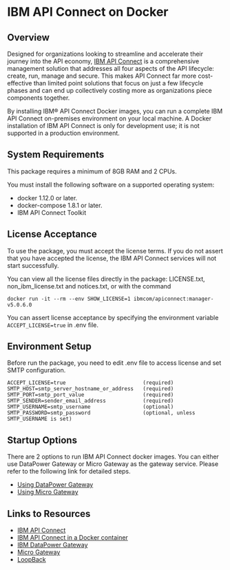 # IBM API Connect on Docker

## Overview

Designed for organizations looking to streamline and accelerate their journey into the API economy, [IBM API Connect] is a comprehensive management solution that addresses all four aspects of the API lifecycle: create, run, manage and secure. This makes API Connect far more cost-effective than limited point solutions that focus on just a few lifecycle phases and can end up collectively costing more as organizations piece components together.

By installing IBM® API Connect Docker images, you can run a complete IBM API Connect on-premises environment on your local machine.
A Docker installation of IBM API Connect is only for development use; it is not supported in a production environment.

## System Requirements
This package requires a minimum of 8GB RAM and 2 CPUs.

You must install the following software on a supported operating system:

* docker 1.12.0 or later.
* docker-compose 1.8.1 or later.
* IBM API Connect Toolkit

## License Acceptance

To use the package, you must accept the license terms. If you do not assert that you have accepted the license, the IBM API Connect services will not start successfully.

You can view all the license files directly in the package: LICENSE.txt, non_ibm_license.txt and notices.txt, or with the command
```
docker run -it --rm --env SHOW_LICENSE=1 ibmcom/apiconnect:manager-v5.0.6.0
```

You can assert license acceptance by specifying the environment variable `ACCEPT_LICENSE=true` in .env file.

## Environment Setup
Before run the package, you need to edit .env file to access license and set SMTP configuration.
```
ACCEPT_LICENSE=true                         (required)
SMTP_HOST=smtp_server_hostname_or_address   (required)
SMTP_PORT=smtp_port_value                   (required)
SMTP_SENDER=sender_email_address            (required)
SMTP_USERNAME=smtp_username                 (optional)
SMTP_PASSWORD=smtp_password                 (optional, unless SMTP_USERNAME is set)
```

## Startup Options

There are 2 options to run IBM API Connect docker images. You can either use DataPower Gateway or Micro Gateway as the gateway service. Please refer to the following link for detailed steps.

* [Using DataPower Gateway](https://github.com/strongloop/apiconnect-docker/blob/master/README-datapower.md)
* [Using Micro Gateway](https://github.com/strongloop/apiconnect-docker/blob/master/README-microgateway.md)

## Links to Resources

* [IBM API Connect]
* [IBM API Connect in a Docker container]
* [IBM DataPower Gateway]
* [Micro Gateway]
* [LoopBack]


[IBM API Connect Product Documentation]: <http://www.ibm.com/support/knowledgecenter/SSMNED>
[IBM API Connect]:  <http://www-03.ibm.com/software/products/en/api-connect>
[IBM API Connect in a Docker container]: <https://www.ibm.com/support/knowledgecenter/en/SSMNED_5.0.0/com.ibm.apic.install.doc/tapic_docker_install.html>
[IBM DataPower Gateway]: <https://hub.docker.com/r/ibmcom/datapower/>
[Micro Gateway]: <https://github.com/strongloop/microgateway>
[LoopBack]: <https://loopback.io/>

